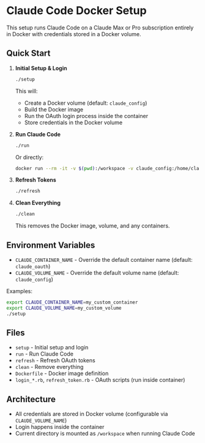 # Claude Code Docker Setup

This setup runs Claude Code on a Claude Max or Pro subscription entirely in Docker with credentials stored in a Docker volume.

## Quick Start

1. **Initial Setup & Login**
   ```bash
   ./setup
   ```
   This will:
   - Create a Docker volume (default: `claude_config`)
   - Build the Docker image
   - Run the OAuth login process inside the container
   - Store credentials in the Docker volume

2. **Run Claude Code**
   ```bash
   ./run
   ```
   Or directly:
   ```bash
   docker run --rm -it -v $(pwd):/workspace -v claude_config:/home/claude/.claude claude_oauth
   ```

3. **Refresh Tokens**
   ```bash
   ./refresh
   ```

4. **Clean Everything**
   ```bash
   ./clean
   ```
   This removes the Docker image, volume, and any containers.

## Environment Variables

- `CLAUDE_CONTAINER_NAME` - Override the default container name (default: `claude_oauth`)
- `CLAUDE_VOLUME_NAME` - Override the default volume name (default: `claude_config`)

Examples:
```bash
export CLAUDE_CONTAINER_NAME=my_custom_container
export CLAUDE_VOLUME_NAME=my_custom_volume
./setup
```

## Files

- `setup` - Initial setup and login
- `run` - Run Claude Code
- `refresh` - Refresh OAuth tokens
- `clean` - Remove everything
- `Dockerfile` - Docker image definition
- `login_*.rb`, `refresh_token.rb` - OAuth scripts (run inside container)

## Architecture

- All credentials are stored in Docker volume (configurable via `CLAUDE_VOLUME_NAME`)
- Login happens inside the container
- Current directory is mounted as `/workspace` when running Claude Code
